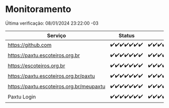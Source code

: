# Monitoramento

Última verificação: 08/01/2024 23:22:00 -03

|Serviço|Status|Últimas 24h|
|---|---|---|
|https://github.com|<span title="2024-01-02: OK=24">✔️</span><span title="2024-01-03: OK=24">✔️</span><span title="2024-01-04: OK=24">✔️</span><span title="2024-01-05: OK=24">✔️</span><span title="2024-01-06: OK=24">✔️</span><span title="2024-01-07: OK=24">✔️</span><span title="2024-01-08: OK=2">✔️</span>|<span title="07/01/2024 23:22:00 -03 : 200">✔️</span><span title="08/01/2024 00:07:00 -03 : 200">✔️</span><span title="08/01/2024 01:08:00 -03 : 200">✔️</span><span title="08/01/2024 02:06:00 -03 : 200">✔️</span><span title="08/01/2024 03:09:00 -03 : 200">✔️</span><span title="08/01/2024 04:06:00 -03 : 200">✔️</span><span title="08/01/2024 05:09:00 -03 : 200">✔️</span><span title="08/01/2024 06:07:00 -03 : 200">✔️</span><span title="08/01/2024 07:07:00 -03 : 200">✔️</span><span title="08/01/2024 08:04:00 -03 : 200">✔️</span><span title="08/01/2024 09:11:00 -03 : 200">✔️</span><span title="08/01/2024 10:09:00 -03 : 200">✔️</span><span title="08/01/2024 11:06:00 -03 : 200">✔️</span><span title="08/01/2024 12:06:00 -03 : 200">✔️</span><span title="08/01/2024 13:08:00 -03 : 200">✔️</span><span title="08/01/2024 14:05:00 -03 : 200">✔️</span><span title="08/01/2024 15:08:00 -03 : 200">✔️</span><span title="08/01/2024 16:03:00 -03 : 200">✔️</span><span title="08/01/2024 17:06:00 -03 : 200">✔️</span><span title="08/01/2024 18:03:00 -03 : 200">✔️</span><span title="08/01/2024 19:05:00 -03 : 200">✔️</span><span title="08/01/2024 20:06:00 -03 : 200">✔️</span><span title="08/01/2024 21:32:00 -03 : 200">✔️</span><span title="08/01/2024 22:49:00 -03 : 200">✔️</span><span title="08/01/2024 23:22:00 -03 : 200">✔️</span>|
|https://paxtu.escoteiros.org.br|<span title="2024-01-02: OK=24">✔️</span><span title="2024-01-03: OK=24">✔️</span><span title="2024-01-04: OK=24">✔️</span><span title="2024-01-05: OK=24">✔️</span><span title="2024-01-06: OK=24">✔️</span><span title="2024-01-07: OK=24">✔️</span><span title="2024-01-08: OK=2">✔️</span>|<span title="07/01/2024 23:22:00 -03 : 200">✔️</span><span title="08/01/2024 00:07:00 -03 : 200">✔️</span><span title="08/01/2024 01:08:00 -03 : 200">✔️</span><span title="08/01/2024 02:06:00 -03 : 200">✔️</span><span title="08/01/2024 03:09:00 -03 : 200">✔️</span><span title="08/01/2024 04:06:00 -03 : 200">✔️</span><span title="08/01/2024 05:09:00 -03 : 200">✔️</span><span title="08/01/2024 06:07:00 -03 : 200">✔️</span><span title="08/01/2024 07:07:00 -03 : 200">✔️</span><span title="08/01/2024 08:04:00 -03 : 200">✔️</span><span title="08/01/2024 09:11:00 -03 : 200">✔️</span><span title="08/01/2024 10:09:00 -03 : 200">✔️</span><span title="08/01/2024 11:06:00 -03 : 200">✔️</span><span title="08/01/2024 12:06:00 -03 : 200">✔️</span><span title="08/01/2024 13:08:00 -03 : 200">✔️</span><span title="08/01/2024 14:05:00 -03 : 200">✔️</span><span title="08/01/2024 15:08:00 -03 : 200">✔️</span><span title="08/01/2024 16:03:00 -03 : 200">✔️</span><span title="08/01/2024 17:06:00 -03 : 200">✔️</span><span title="08/01/2024 18:03:00 -03 : 200">✔️</span><span title="08/01/2024 19:05:00 -03 : 200">✔️</span><span title="08/01/2024 20:06:00 -03 : 200">✔️</span><span title="08/01/2024 21:32:00 -03 : 200">✔️</span><span title="08/01/2024 22:49:00 -03 : 200">✔️</span><span title="08/01/2024 23:22:00 -03 : 200">✔️</span>|
|https://escoteiros.org.br|<span title="2024-01-02: OK=24">✔️</span><span title="2024-01-03: OK=24">✔️</span><span title="2024-01-04: OK=24">✔️</span><span title="2024-01-05: OK=24">✔️</span><span title="2024-01-06: OK=24">✔️</span><span title="2024-01-07: OK=24">✔️</span><span title="2024-01-08: OK=2">✔️</span>|<span title="07/01/2024 23:22:00 -03 : 200">✔️</span><span title="08/01/2024 00:07:00 -03 : 200">✔️</span><span title="08/01/2024 01:08:00 -03 : 200">✔️</span><span title="08/01/2024 02:06:00 -03 : 200">✔️</span><span title="08/01/2024 03:09:00 -03 : 200">✔️</span><span title="08/01/2024 04:06:00 -03 : 200">✔️</span><span title="08/01/2024 05:09:00 -03 : 200">✔️</span><span title="08/01/2024 06:07:00 -03 : 200">✔️</span><span title="08/01/2024 07:07:00 -03 : 200">✔️</span><span title="08/01/2024 08:04:00 -03 : 200">✔️</span><span title="08/01/2024 09:11:00 -03 : 200">✔️</span><span title="08/01/2024 10:09:00 -03 : 200">✔️</span><span title="08/01/2024 11:06:00 -03 : 200">✔️</span><span title="08/01/2024 12:06:00 -03 : 200">✔️</span><span title="08/01/2024 13:08:00 -03 : 200">✔️</span><span title="08/01/2024 14:05:00 -03 : 200">✔️</span><span title="08/01/2024 15:08:00 -03 : 200">✔️</span><span title="08/01/2024 16:03:00 -03 : 200">✔️</span><span title="08/01/2024 17:06:00 -03 : 200">✔️</span><span title="08/01/2024 18:03:00 -03 : 200">✔️</span><span title="08/01/2024 19:05:00 -03 : 200">✔️</span><span title="08/01/2024 20:06:00 -03 : 200">✔️</span><span title="08/01/2024 21:32:00 -03 : 200">✔️</span><span title="08/01/2024 22:49:00 -03 : 200">✔️</span><span title="08/01/2024 23:22:00 -03 : 200">✔️</span>|
|https://paxtu.escoteiros.org.br/paxtu|<span title="2024-01-02: OK=24">✔️</span><span title="2024-01-03: OK=24">✔️</span><span title="2024-01-04: OK=24">✔️</span><span title="2024-01-05: OK=24">✔️</span><span title="2024-01-06: OK=24">✔️</span><span title="2024-01-07: OK=24">✔️</span><span title="2024-01-08: OK=2">✔️</span>|<span title="07/01/2024 23:22:00 -03 : 200">✔️</span><span title="08/01/2024 00:07:00 -03 : 200">✔️</span><span title="08/01/2024 01:08:00 -03 : 200">✔️</span><span title="08/01/2024 02:07:00 -03 : 200">✔️</span><span title="08/01/2024 03:09:00 -03 : 200">✔️</span><span title="08/01/2024 04:06:00 -03 : 200">✔️</span><span title="08/01/2024 05:09:00 -03 : 200">✔️</span><span title="08/01/2024 06:07:00 -03 : 200">✔️</span><span title="08/01/2024 07:07:00 -03 : 200">✔️</span><span title="08/01/2024 08:04:00 -03 : 200">✔️</span><span title="08/01/2024 09:11:00 -03 : 200">✔️</span><span title="08/01/2024 10:09:00 -03 : 200">✔️</span><span title="08/01/2024 11:06:00 -03 : 200">✔️</span><span title="08/01/2024 12:06:00 -03 : 200">✔️</span><span title="08/01/2024 13:08:00 -03 : 200">✔️</span><span title="08/01/2024 14:05:00 -03 : 200">✔️</span><span title="08/01/2024 15:08:00 -03 : 200">✔️</span><span title="08/01/2024 16:03:00 -03 : 200">✔️</span><span title="08/01/2024 17:06:00 -03 : 200">✔️</span><span title="08/01/2024 18:03:00 -03 : 200">✔️</span><span title="08/01/2024 19:05:00 -03 : 200">✔️</span><span title="08/01/2024 20:06:00 -03 : 200">✔️</span><span title="08/01/2024 21:32:00 -03 : 200">✔️</span><span title="08/01/2024 22:49:00 -03 : 200">✔️</span><span title="08/01/2024 23:22:00 -03 : 200">✔️</span>|
|https://paxtu.escoteiros.org.br/meupaxtu|<span title="2024-01-02: OK=24">✔️</span><span title="2024-01-03: OK=24">✔️</span><span title="2024-01-04: OK=24">✔️</span><span title="2024-01-05: OK=24">✔️</span><span title="2024-01-06: OK=24">✔️</span><span title="2024-01-07: OK=24">✔️</span><span title="2024-01-08: OK=2">✔️</span>|<span title="07/01/2024 23:22:00 -03 : 200">✔️</span><span title="08/01/2024 00:07:00 -03 : 200">✔️</span><span title="08/01/2024 01:08:00 -03 : 200">✔️</span><span title="08/01/2024 02:07:00 -03 : 200">✔️</span><span title="08/01/2024 03:09:00 -03 : 200">✔️</span><span title="08/01/2024 04:06:00 -03 : 200">✔️</span><span title="08/01/2024 05:09:00 -03 : 200">✔️</span><span title="08/01/2024 06:07:00 -03 : 200">✔️</span><span title="08/01/2024 07:07:00 -03 : 200">✔️</span><span title="08/01/2024 08:04:00 -03 : 200">✔️</span><span title="08/01/2024 09:11:00 -03 : 200">✔️</span><span title="08/01/2024 10:09:00 -03 : 200">✔️</span><span title="08/01/2024 11:06:00 -03 : 200">✔️</span><span title="08/01/2024 12:06:00 -03 : 200">✔️</span><span title="08/01/2024 13:08:00 -03 : 200">✔️</span><span title="08/01/2024 14:05:00 -03 : 200">✔️</span><span title="08/01/2024 15:08:00 -03 : 200">✔️</span><span title="08/01/2024 16:03:00 -03 : 200">✔️</span><span title="08/01/2024 17:06:00 -03 : 200">✔️</span><span title="08/01/2024 18:03:00 -03 : 200">✔️</span><span title="08/01/2024 19:05:00 -03 : 200">✔️</span><span title="08/01/2024 20:06:00 -03 : 200">✔️</span><span title="08/01/2024 21:32:00 -03 : 200">✔️</span><span title="08/01/2024 22:49:00 -03 : 200">✔️</span><span title="08/01/2024 23:22:00 -03 : 200">✔️</span>|
|Paxtu Login|<span title="2024-01-02: OK=24">✔️</span><span title="2024-01-03: OK=24">✔️</span><span title="2024-01-04: OK=24">✔️</span><span title="2024-01-05: OK=24">✔️</span><span title="2024-01-06: OK=24">✔️</span><span title="2024-01-07: OK=24">✔️</span><span title="2024-01-08: OK=2">✔️</span>|<span title="07/01/2024 23:22:00 -03 : 200">✔️</span><span title="08/01/2024 00:07:00 -03 : 200">✔️</span><span title="08/01/2024 01:08:00 -03 : 200">✔️</span><span title="08/01/2024 02:07:00 -03 : 200">✔️</span><span title="08/01/2024 03:09:00 -03 : 200">✔️</span><span title="08/01/2024 04:06:00 -03 : 200">✔️</span><span title="08/01/2024 05:09:00 -03 : 200">✔️</span><span title="08/01/2024 06:07:00 -03 : 200">✔️</span><span title="08/01/2024 07:07:00 -03 : 200">✔️</span><span title="08/01/2024 08:04:00 -03 : 200">✔️</span><span title="08/01/2024 09:11:00 -03 : 200">✔️</span><span title="08/01/2024 10:09:00 -03 : 200">✔️</span><span title="08/01/2024 11:06:00 -03 : 200">✔️</span><span title="08/01/2024 12:06:00 -03 : 200">✔️</span><span title="08/01/2024 13:08:00 -03 : 200">✔️</span><span title="08/01/2024 14:05:00 -03 : 200">✔️</span><span title="08/01/2024 15:08:00 -03 : 200">✔️</span><span title="08/01/2024 16:03:00 -03 : 200">✔️</span><span title="08/01/2024 17:06:00 -03 : 200">✔️</span><span title="08/01/2024 18:03:00 -03 : 200">✔️</span><span title="08/01/2024 19:05:00 -03 : 200">✔️</span><span title="08/01/2024 20:06:00 -03 : 200">✔️</span><span title="08/01/2024 21:32:00 -03 : 200">✔️</span><span title="08/01/2024 22:49:00 -03 : 200">✔️</span><span title="08/01/2024 23:22:00 -03 : 200">✔️</span>|
